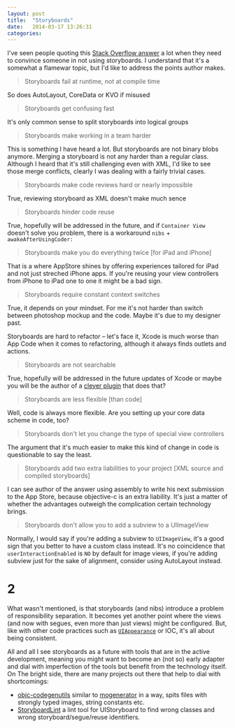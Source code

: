 ```yaml
---
layout: post
title:  "Storyboards"
date:   2014-03-17 13:26:31
categories: 
---
```


I've seen people quoting this [Stack Overflow answer](http://stackoverflow.com/questions/9404471/when-to-use-storyboard-and-when-to-use-xibs/19457257#19457257) a lot when they need to convince someone in not using storyboards. I understand that it's a somewhat a flamewar topic, but I'd like to address the points author makes.

> Storyboards fail at runtime, not at compile time

So does AutoLayout, CoreData or KVO if misused

> Storyboards get confusing fast

It's only common sense to split storyboards into logical groups

> Storyboards make working in a team harder

This is something I have heard a lot. But storyboards are not binary blobs anymore. Merging a storyboard is not any harder than a regular class. Although I heard that it's still challenging even with XML, I'd like to see those merge conflicts, clearly I was dealing with a fairly trivial cases.

> Storyboards make code reviews hard or nearly impossible

True, reviewing storyboard as XML doesn't make much sence

> Storyboards hinder code reuse

True, hopefully will be addressed in the future, and if `Container View` doesn't solve you problem, there is a workaround `nibs` + `awakeAfterUsingCoder:`

> Storyboards make you do everything twice [for iPad and iPhone]

That is a where AppStore shines by offering experiences tailored for iPad and not just streched iPhone apps. If you're reusing your view controllers from iPhone to iPad one to one it might be a bad sign.

> Storyboards require constant context switches

True, it depends on your mindset. For me it's not harder than switch between photoshop mockup and the code. Maybe it's due to my designer past.

Storyboards are hard to refactor – let's face it, Xcode is much worse than App Code when it comes to refactoring, although it always finds outlets and actions.

> Storyboards are not searchable

True, hopefully will be addressed in the future updates of Xcode or maybe you will be the author of a [clever plugin](http://alcatraz.io/) that does that?

> Storyboards are less flexible [than code]

Well, code is always more flexible. Are you setting up your core data scheme in code, too?

> Storyboards don't let you change the type of special view controllers

The argument that it's much easier to make this kind of change in code is questionable to say the least.

> Storyboards add two extra liabilities to your project [XML source and compiled storyboards]

I can see author of the answer using assembly to write his next submission to the App Store, because objective-c is an extra liability. It's just a matter of whether the advantages outweigh the complication certain technology brings.

> Storyboards don't allow you to add a subview to a UIImageView

Normally, I would say if you're adding a subview to `UIImageView`, it's a good sign that you better to have a custom class instead. It's no coincidence that `userInteractionEnabled` is `NO` by default for image views, if you're adding subview just for the sake of alignment, consider using AutoLayout instead.

# 2

What wasn't mentioned, is that storyboards (and nibs) introduce a problem of responsibility separation. It becomes yet another point where the views (and now with segues, even more than just views) might be configured. But, like with other code practices such as [`UIAppearance`](https://developer.apple.com/library/ios/documentation/uikit/reference/UIAppearance_Protocol/Reference/Reference.html) or IOC, it's all about being consistent.

All and all I see storyboards as a future with tools that are in the active development, meaning you might want to become an (not so) early adapter and dial with imperfection of the tools but benefit from the technology itself. On The bright side, there are many projects out there that help to dial with shortcomings:

* [objc-codegenutils](https://github.com/square/objc-codegenutils) similar to [mogenerator](https://github.com/rentzsch/mogenerator) in a way, spits files with strongly typed images, string constants etc.
* [StoryboardLint](https://github.com/jfahrenkrug/StoryboardLint) a lint tool for UIStoryboard to find wrong classes and wrong storyboard/segue/reuse identifiers.

